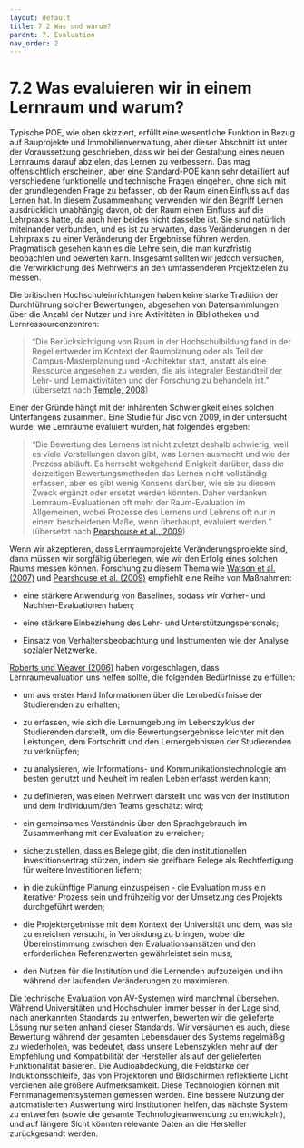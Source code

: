 ```yaml
---
layout: default
title: 7.2 Was und warum?
parent: 7. Evaluation
nav_order: 2
---
```


# 7.2 Was evaluieren wir in einem Lernraum und warum?

Typische POE, wie oben skizziert, erfüllt eine wesentliche Funktion in
Bezug auf Bauprojekte und Immobilienverwaltung, aber dieser Abschnitt
ist unter der Voraussetzung geschrieben, dass wir bei der Gestaltung
eines neuen Lernraums darauf abzielen, das Lernen zu verbessern. Das mag
offensichtlich erscheinen, aber eine Standard-POE kann sehr detailliert
auf verschiedene funktionelle und technische Fragen eingehen, ohne sich
mit der grundlegenden Frage zu befassen, ob der Raum einen Einfluss auf
das Lernen hat. In diesem Zusammenhang verwenden wir den Begriff Lernen
ausdrücklich unabhängig davon, ob der Raum einen Einfluss auf die
Lehrpraxis hatte, da auch hier beides nicht dasselbe ist. Sie sind
natürlich miteinander verbunden, und es ist zu erwarten, dass
Veränderungen in der Lehrpraxis zu einer Veränderung der Ergebnisse
führen werden. Pragmatisch gesehen kann es die Lehre sein, die man
kurzfristig beobachten und bewerten kann. Insgesamt sollten wir jedoch
versuchen, die Verwirklichung des Mehrwerts an den umfassenderen
Projektzielen zu messen.

Die britischen Hochschuleinrichtungen haben keine starke Tradition der
Durchführung solcher Bewertungen, abgesehen von Datensammlungen über die
Anzahl der Nutzer und ihre Aktivitäten in Bibliotheken und
Lernressourcenzentren:

> “Die Berücksichtigung von Raum in der Hochschulbildung fand in der Regel entweder im Kontext der Raumplanung oder als Teil der Campus-Masterplanung und -Architektur statt, anstatt als eine Ressource angesehen zu werden, die als integraler Bestandteil der Lehr- und Lernaktivitäten und der Forschung zu behandeln ist.”  (übersetzt nach [Temple, 2008](../Referenzen.md))

Einer der Gründe hängt mit der inhärenten Schwierigkeit eines solchen
Unterfangens zusammen. Eine Studie für Jisc von 2009, in der untersucht
wurde, wie Lernräume evaluiert wurden, hat folgendes ergeben:

> “Die Bewertung des Lernens ist nicht zuletzt deshalb schwierig, weil es viele Vorstellungen davon gibt, was Lernen ausmacht und wie der Prozess abläuft. Es herrscht weitgehend Einigkeit darüber, dass die derzeitigen Bewertungsmethoden das Lernen nicht vollständig erfassen,  aber es gibt wenig Konsens darüber, wie sie zu diesem Zweck ergänzt oder ersetzt werden könnten. Daher verdanken Lernraum-Evaluationen oft mehr der Raum-Evaluation im Allgemeinen, wobei Prozesse des Lernens und Lehrens oft nur in einem bescheidenen Maße, wenn überhaupt, evaluiert werden.” (übersetzt nach [Pearshouse et al., 2009](../Referenzen.md))

Wenn wir akzeptieren, dass Lernraumprojekte Veränderungsprojekte sind,
dann müssen wir sorgfältig überlegen, wie wir den Erfolg eines solchen
Raums messen können. Forschung zu diesem Thema wie [Watson et al. (2007)](../Referenzen.md) und [Pearshouse et al. (2009)](../Referenzen.md) empfiehlt eine Reihe von Maßnahmen:

-   eine stärkere Anwendung von Baselines, sodass wir Vorher- und
    Nachher-Evaluationen haben;

-   eine stärkere Einbeziehung des Lehr- und Unterstützungspersonals;

-   Einsatz von Verhaltensbeobachtung und Instrumenten wie der Analyse
    sozialer Netzwerke.

[Roberts und Weaver (2006)](../Referenzen.md) haben vorgeschlagen, dass Lernraumevaluation
uns helfen sollte, die folgenden Bedürfnisse zu erfüllen:

-   um aus erster Hand Informationen über die Lernbedürfnisse der
    Studierenden zu erhalten;

-   zu erfassen, wie sich die Lernumgebung im Lebenszyklus der
    Studierenden darstellt, um die Bewertungsergebnisse leichter mit den
    Leistungen, dem Fortschritt und den Lernergebnissen der Studierenden
    zu verknüpfen;

-   zu analysieren, wie Informations- und Kommunikationstechnologie am
    besten genutzt und Neuheit im realen Leben erfasst werden kann;

-   zu definieren, was einen Mehrwert darstellt und was von der
    Institution und dem Individuum/den Teams geschätzt wird;

-   ein gemeinsames Verständnis über den Sprachgebrauch im Zusammenhang
    mit der Evaluation zu erreichen;

-   sicherzustellen, dass es Belege gibt, die den institutionellen
    Investitionsertrag stützen, indem sie greifbare Belege als
    Rechtfertigung für weitere Investitionen liefern;

-   in die zukünftige Planung einzuspeisen - die Evaluation muss ein
    iterativer Prozess sein und frühzeitig vor der Umsetzung des
    Projekts durchgeführt werden;

-   die Projektergebnisse mit dem Kontext der Universität und dem, was
    sie zu erreichen versucht, in Verbindung zu bringen, wobei die
    Übereinstimmung zwischen den Evaluationsansätzen und den
    erforderlichen Referenzwerten gewährleistet sein muss;

-   den Nutzen für die Institution und die Lernenden aufzuzeigen und ihn
    während der laufenden Veränderungen zu maximieren.

Die technische Evaluation von AV-Systemen wird manchmal übersehen.
Während Universitäten und Hochschulen immer besser in der Lage sind,
nach anerkannten Standards zu entwerfen, bewerten wir die gelieferte
Lösung nur selten anhand dieser Standards. Wir versäumen es auch, diese
Bewertung während der gesamten Lebensdauer des Systems regelmäßig zu
wiederholen, was bedeutet, dass unsere Lebenszyklen mehr auf der
Empfehlung und Kompatibilität der Hersteller als auf der gelieferten
Funktionalität basieren. Die Audioabdeckung, die Feldstärke der
Induktionsschleife, das von Projektoren und Bildschirmen reflektierte
Licht verdienen alle größere Aufmerksamkeit. Diese Technologien können
mit Fernmanagementsystemen gemessen werden. Eine bessere Nutzung der
automatisierten Auswertung wird Institutionen helfen, das nächste System
zu entwerfen (sowie die gesamte Technologieanwendung zu entwickeln), und
auf längere Sicht könnten relevante Daten an die Hersteller
zurückgesandt werden.
